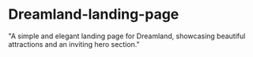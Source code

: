 # Dreamland-landing-page
 "A simple and elegant landing page for Dreamland, showcasing beautiful attractions and an inviting hero section."
